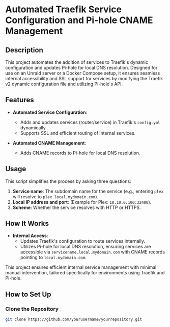 # Automated Traefik Service Configuration and Pi-hole CNAME Management

## Description

This project automates the addition of services to Traefik's dynamic configuration and updates Pi-hole for local DNS resolution. Designed for use on an Unraid server or a Docker Compose setup, it ensures seamless internal accessibility and SSL support for services by modifying the Traefik v2 dynamic configuration file and utilizing Pi-hole's API.

## Features

- **Automated Service Configuration**:
  - Adds and updates services (router/service) in Traefik's `config.yml` dynamically.
  - Supports SSL and efficient routing of internal services.

- **Automated CNAME Management**:
  - Adds CNAME records to Pi-hole for local DNS resolution.

## Usage

This script simplifies the process by asking three questions:
1. **Service name**: The subdomain name for the service (e.g., entering `plex` will resolve to `plex.local.mydomain.com`).
2. **Local IP address and port**: (Example for Plex: `10.10.0.100:32400`).
3. **Scheme**: Whether the service resolves with HTTP or HTTPS.

## How It Works

- **Internal Access**:
  - Updates Traefik's configuration to route services internally.
  - Utilizes Pi-hole for local DNS resolution, ensuring services are accessible via `servicename.local.mydomain.com` with CNAME records pointing to `local.mydomain.com`.

This project ensures efficient internal service management with minimal manual intervention, tailored specifically for environments using Traefik and Pi-hole.

## How to Set Up

### Clone the Repository

```sh
git clone https://github.com/yourusername/yourrepository.git
